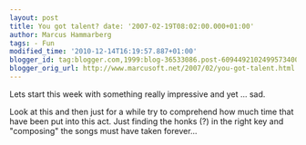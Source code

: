 ```yaml
---
layout: post
title: You got talent? date: '2007-02-19T08:02:00.000+01:00'
author: Marcus Hammarberg
tags: - Fun
modified_time: '2010-12-14T16:19:57.887+01:00'
blogger_id: tag:blogger.com,1999:blog-36533086.post-6094492102499573400
blogger_orig_url: http://www.marcusoft.net/2007/02/you-got-talent.html
---
```


Lets start this week with something really impressive and yet ...
sad.

Look at this and then just for a while try to comprehend how much time
that have been put into this act. Just finding the honks (?) in the
right key and "composing" the songs must have taken forever...






